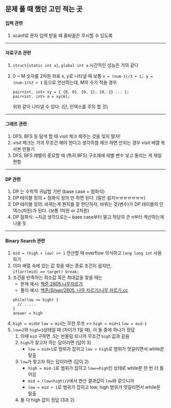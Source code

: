 ## 문제 풀 때 했던 고민 적는 곳

#### 입력 관련
  1. scanf로 문자 입력 받을 때 줄바꿈은 무시할 수 있도록 

-----

#### 자료구조 관련
  1. `struct{static int a}`, `global int a` 시간적인 성능은 거의 같다
  2. 0 ~ M 숫자를 2차원 좌표 x, y로 나타낼 때 보통 `x = (num-1)/3 + 1; y = (num-1)%3 + 1` 등으로 연산하는데, M의 수가 적을 경우
      ```
      pair<int, int> xy = { {0, 0}, {0, 1}, {0, 2} ... };
      pair<int, int> a = xy[m];
      ```  
      
      위와 같이 나타낼 수 있다. (단, 인덱스를 주의 할 것)

--- 

#### 그래프 관련  
  1. DFS, BFS 등 탐색 할 때 visit 체크 해주는 것을 잊지 말자!
  2. visit 체크는 거의 무조건 해야 한다고 생각하셈 체크 하면 안되는 경우 visit 배열 복사본 만들기
  3. DFS, BFS 레벨이 중요할 때 (특히 BFS) 구조체에 레벨 변수 넣고 돌리는 게 제일 편함

--- 
#### DP 관련
  1. DP 는 수학적 귀납법 기반 (base case + 점화식)
  2. DP 테이블 정의 + 점화식 정의 만 하면 된다. (말은 쉽지ㅠㅠㅠㅠㅠㅠㅠ)
  3. DP 테이블 정의: 바뀌는게 뭔지를 잘 판단하자, 바뀌는 것(변수)가 DP 테이블의 인덱스(차원)가 된다. (보통 1차원 or 2차원)
  4. DP 점화식: ~지금 생각으로는~ base case부터 말고 적당히 큰 n부터 계산하는게 나을 듯

----

#### Binary Search 관련
  1. `mid = (high + low) >> 1` 연산할 때 overflow 의식하고 `long long int` 사용하기 
  2. 이미 배열 속에 있는 값 찾을 때는 종료 조건이 쉽지만,  
     `if(arr[mid] == target) break;` 
  3. 조건을 만족하는 최소값 혹은 최대값을 찾을 때는  
      - 문제 예시: [백준 2805.나무자르기](https://www.acmicpc.net/problem/2805)
      - 풀이 예시: [백준/Silver/2805. 나무 자르기/나무 자르기.cc](https://github.com/Sanhaa/Coding/blob/master/%EB%B0%B1%EC%A4%80/Silver/2805.%E2%80%85%EB%82%98%EB%AC%B4%E2%80%85%EC%9E%90%EB%A5%B4%EA%B8%B0/%EB%82%98%EB%AC%B4%E2%80%85%EC%9E%90%EB%A5%B4%EA%B8%B0.cc)
     ```
     while(low <= high) {
       // .....
     }
     answer = high
     ```
  4. `high = mid`or `low = mid`는 무한 루프 => `high = mid+1` `low = mid-1`
  5. `low=2`와 `high=3`상태일 때 (차이가 1일 때), 이 둘 중에 하나가 정답
      1. 이때 `mid` 구하면 .5는 반올림 되니까 무조건 `high` 값과 같음
      2. `high`가 찾고자 하는 답이라면 (답이 3)   
          - `low = mid+1`로 범위가 잡히고 `low > high`로 범위가 엇갈리면서 while문 탈출
      4. `low`가 찾고자 하는 답이라면 (답이 2)  
          - `high = mid-1`로 범위가 잡히고 `low==high`인 상태로 while문 한 번 더 들어감
          - `mid = (low+high)/2`에서 연산 결과값이 `low`와 같으니까
          - `low = mid + 1`로 범위가 잡히고 low, high 범위가 엇갈리면서 while문 탈출
      5. 둘 다 high 값이 정답 (3과 2)
